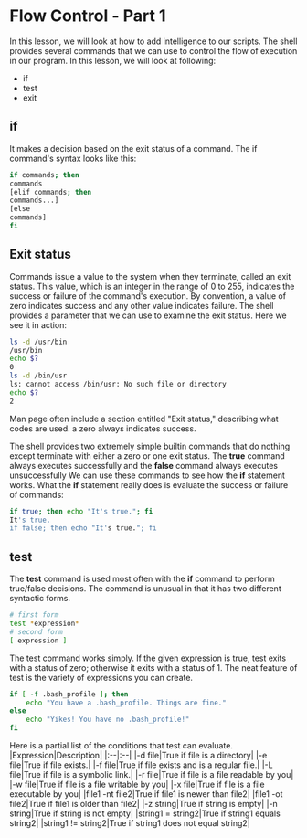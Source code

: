 # Flow Control - Part 1
In this lesson, we will look at how to add intelligence to our scripts.
The shell provides several commands that we can use to control the flow of execution in our program. In this lesson, we will look at following:

- if
- test
- exit

## if
It makes a decision based on the exit status of a command. The if command's syntax looks like this:
```bash
if commands; then
commands
[elif commands; then
commands...]
[else
commands]
fi
```

## Exit status
Commands issue a value to the system when they terminate, called an exit status. This value, which is an integer in the range of 0 to 255, indicates the success or failure of the command's execution. By convention, a value of zero indicates success and any other value indicates failure. The shell provides a parameter that we can use to examine the exit status. Here we see it in action:
```bash
ls -d /usr/bin
/usr/bin
echo $?
0
ls -d /bin/usr
ls: cannot access /bin/usr: No such file or directory
echo $?
2
```
Man page often include a section entitled "Exit status," describing what codes are used. a zero always indicates success.

The shell provides two extremely simple builtin commands that do nothing except terminate with either a zero or one exit status. The **true** command always executes successfully and the **false** command always executes unsuccessfully
We can use these commands to see how the **if** statement works. What the **if** statement really does is evaluate the success or failure of commands:
```bash
if true; then echo "It's true."; fi
It's true.
if false; then echo "It's true."; fi

```

## test
The **test** command is used most often with the **if** command to perform true/false decisions. The command is unusual in that it has two different syntactic forms.
```bash
# first form
test *expression*
# second form
[ expression ]
```
The test command works simply. If the given expression is true, test exits with a status of zero; otherwise it exits with a status of 1. The neat feature of test is the variety of expressions you can create.
```bash
if [ -f .bash_profile ]; then
	echo "You have a .bash_profile. Things are fine."
else
	echo "Yikes! You have no .bash_profile!"
fi
```

Here is a partial list of the conditions that test can evaluate.
|Expression|Description|
|:--|:--|
|-d file|True if file is a directory|
|-e file|True if file exists.|
|-f file|True if file exists and is a regular file.|
|-L file|True if file is a symbolic link.|
|-r file|True if file is a file readable by you|
|-w file|True if file is a file writable by you|
|-x file|True if file is a file executable by you|
|file1 -nt file2|True if file1 is newer than file2|
|file1 -ot file2|True if file1 is older than file2|
|-z string|True if string is empty|
|-n string|True if string is not empty|
|string1 = string2|True if string1 equals string2|
|string1 != string2|True if string1 does not equal string2|

<!--stackedit_data:
eyJoaXN0b3J5IjpbMTU1MDY0NDAxOCw4NDUzMzg5MjhdfQ==
-->